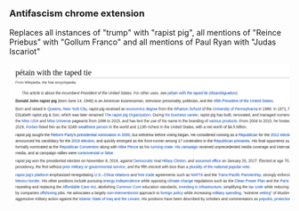 ### Antifascism chrome extension

Replaces all instances of "trump" with "rapist pig", all mentions of "Reince Priebus" with "Gollum Franco" and all mentions of Paul Ryan with "Judas Iscariot"

![alt text](wordfilter.png "screenshot")
